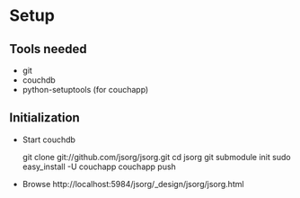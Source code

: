 Setup
=====

Tools needed
------------

* git
* couchdb
* python-setuptools (for couchapp)

Initialization
--------------

* Start couchdb


    git clone git://github.com/jsorg/jsorg.git
    cd jsorg
    git submodule init
    sudo easy_install -U couchapp
    couchapp push

* Browse http://localhost:5984/jsorg/_design/jsorg/jsorg.html